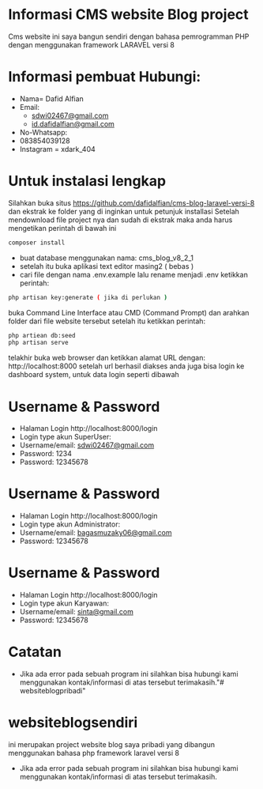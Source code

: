 # Informasi CMS website Blog project
Cms website ini saya bangun sendiri dengan bahasa pemrogramman PHP dengan menggunakan framework LARAVEL versi 8



# Informasi pembuat Hubungi:
- Nama= Dafid Alfian
- Email:
    * sdwi02467@gmail.com
    * id.dafidalfian@gmail.com
- No-Whatsapp:
- 083854039128
- Instagram = xdark_404

# Untuk instalasi lengkap 
Silahkan buka situs https://github.com/dafidalfian/cms-blog-laravel-versi-8
dan ekstrak ke folder yang di inginkan untuk petunjuk installasi
Setelah mendownload file project nya dan sudah di ekstrak maka anda harus mengetikan perintah di bawah ini
```bash
composer install
``` 
- buat database menggunakan nama: cms_blog_v8_2_1
- setelah itu buka aplikasi text editor masing2 ( bebas )
- cari file dengan nama .env.example lalu rename menjadi .env
ketikkan perintah:
```bash
php artisan key:generate ( jika di perlukan )
```
buka Command Line Interface atau CMD (Command Prompt) dan arahkan folder dari file website tersebut
setelah itu ketikkan perintah:
```bash
php artiean db:seed
php artisan serve
```
telakhir buka web browser dan ketikkan alamat URL dengan: http://localhost:8000
setelah url berhasil diakses anda juga bisa login ke dashboard system, untuk data login seperti dibawah

# Username & Password
- Halaman Login http://localhost:8000/login
- Login type akun SuperUser:
- Username/email: sdwi02467@gmail.com
- Password: 1234
- Password: 12345678

# Username & Password
- Halaman Login http://localhost:8000/login
- Login type akun Administrator:
- Username/email: bagasmuzaky06@gmail.com
- Password: 12345678

# Username & Password
- Halaman Login http://localhost:8000/login
- Login type akun Karyawan:
- Username/email: sinta@gmail.com
- Password: 12345678

# Catatan
- Jika ada error pada sebuah program ini silahkan bisa hubungi kami menggunakan kontak/informasi di atas tersebut terimakasih."# websiteblogpribadi" 
# websiteblogsendiri
ini merupakan project website blog saya pribadi yang dibangun menggunakan bahasa php framework laravel versi 8
- Jika ada error pada sebuah program ini silahkan bisa hubungi kami menggunakan kontak/informasi di atas tersebut terimakasih.
